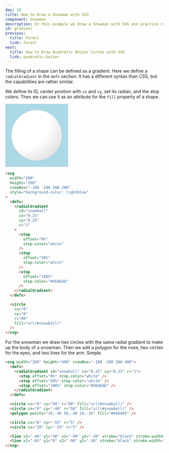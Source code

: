 ```yaml
---
day: 10
title: How to Draw a Snowman with SVG
component: Snowman
description: In this example we draw a Snowman with SVG and practice radial gradients.
id: gradient
previous:
  title: Forest
  link: forest
next:
  title: How to Draw Quadratic Bézier Curves with SVG
  link: quadratic-bezier
---
```


The filling of a shape can be defined as a gradient. Here we define a `radialGradient` in the `defs` section. It has a different syntax than CSS, but the capabilities are rather similar.

We define its ID, center position with `cx` and `cy`, set its radian, and the stop colors. Then we can use it as an attribute for the `fill` property of a shape.

<div class="grid-200">

<svg width="200" height="200" viewBox="-100 -100 200 200" style="background-color: lightblue">
  <defs>
    <radialGradient id="snowball" cx="0.25" cy="0.25" r="1">
      <stop offset="0%" stop-color="white" />
      <stop offset="50%" stop-color="white" />
      <stop offset="100%" stop-color="#d6d6d6" />
    </radialGradient>
  </defs>
  <circle cx="0" cy="0" r="80" fill="url(#snowball)" />
</svg>

<!-- prettier-ignore -->
```html
<svg
  width="200"
  height="200"
  viewBox="-100 -100 200 200"
  style="background-color: lightblue"
>
  <defs>
    <radialGradient 
      id="snowball" 
      cx="0.25" 
      cy="0.25" 
      r="1"
    >
      <stop 
        offset="0%" 
        stop-color="white"
      />
      <stop 
        offset="50%" 
        stop-color="white" 
      />
      <stop 
        offset="100%" 
        stop-color="#d6d6d6" 
      />
    </radialGradient>
  </defs>

  <circle 
    cx="0" 
    cy="0" 
    r="80" 
    fill="url(#snowball)" 
  />
</svg>
```

</div>

For the snowman we draw two circles with the same radial gradient to make up the body of a snowman. Then we add a polygon for the nose, two circles for the eyes, and two lines for the arm. Simple.

<div class="code-flex">

```html
<svg width="200" height="400" viewBox="-100 -200 200 400">
  <defs>
    <radialGradient id="snowball" cx="0.25" cy="0.25" r="1">
      <stop offset="0%" stop-color="white" />
      <stop offset="50%" stop-color="white" />
      <stop offset="100%" stop-color="#d6d6d6" />
    </radialGradient>
  </defs>

  <circle cx="0" cy="60" r="80" fill="url(#snowball)" />
  <circle cx="0" cy="-40" r="50" fill="url(#snowball)" />
  <polygon points="10,-46 50,-40 10,-34" fill="#e66465" />

  <circle cx="0" cy="-55" r="5" />
  <circle cx="20" cy="-55" r="5" />

  <line x1="-40" y1="30" x2="-90" y2="-30" stroke="black" stroke-width="5" />
  <line x1="-65" y1="0" x2="-90" y2="-10" stroke="black" stroke-width="5" />
</svg>
```

</div>
